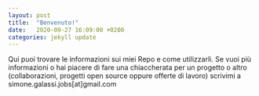 ```yaml
---
layout: post
title:  "Benvenuto!"
date:   2020-09-27 16:09:00 +0200
categories: jekyll update
---
```

Qui puoi trovare le informazioni sui miei Repo e come utilizzarli. Se vuoi più informazioni o hai piacere di fare una chiaccherata per un progetto o altro (collaborazioni, progetti open source oppure offerte di lavoro) scrivimi a simone.galassi.jobs[at]gmail.com 